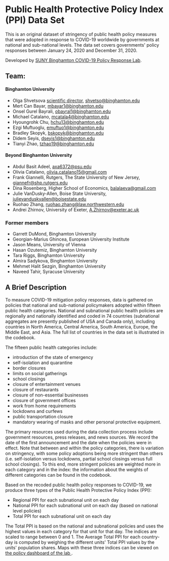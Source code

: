 # Public Health Protective Policy Index (PPI) Data Set

This is an original dataset of stringency of public health policy measures that were adopted in response to COVID-19 worldwide by governments at national and sub-national levels. The data set covers governments' policy responses between January 24, 2020 and December 31, 2020. 

Developed by [SUNY Binghamton COVID-19 Policy Response Lab](https://www.binghamton.edu/political-science/covid-response/index.html).
## Team:

#### Binghamton University
* Olga Shvetsova [scientific director](https://www.binghamton.edu/political-science/covid-response/people/shvetsova-cv.html), shvetso@binghamton.edu
* Mert Can Bayar, mbayar1@binghamton.edu
* Onsel Gurel Bayrali, obayral1@binghamton.edu
* Michael Catalano, mcatala4@binghamton.edu 
* Hyoungrohk Chu, hchu13@binghamton.edu
* Ezgi Muftuoglu, emuftuo1@binghamton.edu
* Bradley Skopyk, bskopyk@binghamton.edu
* Didem Seyis, dseyis1@binghamton.edu 
* Tianyi Zhao, tzhao19@binghamton.edu

#### Beyond Binghamton University
* Abdul Basit Adeel, axa6372@psu.edu 
* Olivia Catalano, olivia.catalano15@gmail.com
* Frank Giannelli, Rutgers, The State University of New Jersey, giannefr@shp.rutgers.edu
* Dina Rosenberg, Higher School of Economics, balalaeva@gmail.com
* Julie VanDusky-Allen, Boise State University, julievanduskyallen@boisestate.edu
* Ruohao Zhang, ruohao.zhang@law.northwestern.edu
* Andrei Zhirnov, University of Exeter, A.Zhirnov@exeter.ac.uk

### Former members
* Garrett DuMond, Binghamton University
* Georgian-Marius Ghincea, European University Institute
* Jason Means, University of Vienna 
* Hasan Ozutemiz, Binghamton University
* Tara Riggs, Binghamton University
* Almira Sadykova, Binghamton University
* Mehmet Halit Sezgin, Binghamton University
* Naveed Tahir, Syracuse University

## A Brief Description

To measure COVID-19 mitigation policy responses, data is gathered on policies that national and sub-national policymakers adopted within fifteen public health categories. National and subnational public health policies are regionally and nationally identified and coded in 74 countries (subnational aggregates are presently published of USA and Canada only), including countries in North America, Central America, South America, Europe, the Middle East, and Asia. The full list of countries in the data set is illustrated in the codebook.   

The fifteen public health categories include:
* introduction of the state of emergency
* self-isolation and quarantine
* border closures
* limits on social gatherings
* school closings
* closure of entertainment venues
* closure of restaurants
* closure of non-essential businesses
* closure of government offices
* work from home requirements
* lockdowns and curfews
* public transportation closure
* mandatory wearing of masks and other personal protective equipment.

The primary resources used during the data collection process include government resources, press releases, and news sources. We record the date of the first announcement and the date when the policies were in effect. Note that between and within the policy categories, there is variation on stringency, with some policy adoptions being more stringent than others (i.e. self-isolation versus lockdowns, partial school closings versus full school closings). To this end, more stringent policies are weighted more in each category and in the index: the information about the weights of different categories can be found in the codebook.

Based on the recoded public health policy responses to COVID-19, we produce three types of the Public Health Protective Policy Index (PPI): 

* Regional PPI for each subnational unit on each day
* National PPI for each subnational unit on each day (based on national level policies)
* Total PPI for each subnational unit on each day
 
The Total PPI is based on the national and subnational policies and uses the highest values in each category for that unit for that day. The indices are scaled to range between 0 and 1. The Average Total PPI for each country-day is computed by weighing the different units' Total PPI values by the units' population shares. Maps with these three indices can be viewed on [the policy dashboard of the lab
](https://elcamaleon.binghamton.edu/portal/apps/opsdashboard/index.html#/cc61a3652eb74b8ea8864928e8026aa1).


